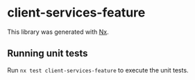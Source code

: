 # client-services-feature

This library was generated with [Nx](https://nx.dev).

## Running unit tests

Run `nx test client-services-feature` to execute the unit tests.
